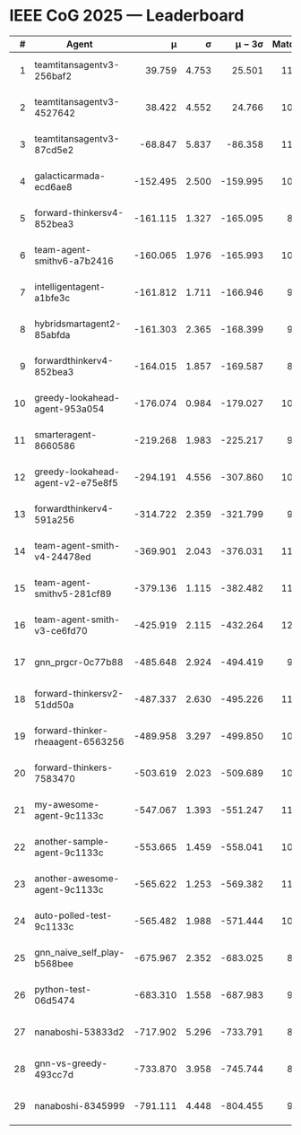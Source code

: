 # IEEE CoG 2025 — Leaderboard

| # | Agent | μ | σ | μ − 3σ | Matches | Updated |
|---:|---|---:|---:|---:|---:|---|
| 1 | teamtitansagentv3-256baf2 | 39.759 | 4.753 | 25.501 | 11200 | 2025-08-21 06:15 |
| 2 | teamtitansagentv3-4527642 | 38.422 | 4.552 | 24.766 | 10294 | 2025-08-21 06:15 |
| 3 | teamtitansagentv3-87cd5e2 | -68.847 | 5.837 | -86.358 | 11746 | 2025-08-21 06:15 |
| 4 | galacticarmada-ecd6ae8 | -152.495 | 2.500 | -159.995 | 10700 | 2025-08-21 06:15 |
| 5 | forward-thinkersv4-852bea3 | -161.115 | 1.327 | -165.095 | 8808 | 2025-08-21 06:15 |
| 6 | team-agent-smithv6-a7b2416 | -160.065 | 1.976 | -165.993 | 10520 | 2025-08-21 06:15 |
| 7 | intelligentagent-a1bfe3c | -161.812 | 1.711 | -166.946 | 9040 | 2025-08-21 06:15 |
| 8 | hybridsmartagent2-85abfda | -161.303 | 2.365 | -168.399 | 9657 | 2025-08-21 06:15 |
| 9 | forwardthinkerv4-852bea3 | -164.015 | 1.857 | -169.587 | 8732 | 2025-08-21 06:15 |
| 10 | greedy-lookahead-agent-953a054 | -176.074 | 0.984 | -179.027 | 10510 | 2025-08-21 06:15 |
| 11 | smarteragent-8660586 | -219.268 | 1.983 | -225.217 | 9517 | 2025-08-21 06:15 |
| 12 | greedy-lookahead-agent-v2-e75e8f5 | -294.191 | 4.556 | -307.860 | 10950 | 2025-08-21 06:15 |
| 13 | forwardthinkerv4-591a256 | -314.722 | 2.359 | -321.799 | 9306 | 2025-08-21 06:15 |
| 14 | team-agent-smith-v4-24478ed | -369.901 | 2.043 | -376.031 | 11582 | 2025-08-21 06:15 |
| 15 | team-agent-smithv5-281cf89 | -379.136 | 1.115 | -382.482 | 11400 | 2025-08-21 06:15 |
| 16 | team-agent-smith-v3-ce6fd70 | -425.919 | 2.115 | -432.264 | 12022 | 2025-08-21 06:15 |
| 17 | gnn_prgcr-0c77b88 | -485.648 | 2.924 | -494.419 | 9950 | 2025-08-21 06:15 |
| 18 | forward-thinkersv2-51dd50a | -487.337 | 2.630 | -495.226 | 11042 | 2025-08-21 06:15 |
| 19 | forward-thinker-rheaagent-6563256 | -489.958 | 3.297 | -499.850 | 10442 | 2025-08-21 06:15 |
| 20 | forward-thinkers-7583470 | -503.619 | 2.023 | -509.689 | 10300 | 2025-08-21 06:15 |
| 21 | my-awesome-agent-9c1133c | -547.067 | 1.393 | -551.247 | 11200 | 2025-08-21 06:15 |
| 22 | another-sample-agent-9c1133c | -553.665 | 1.459 | -558.041 | 10920 | 2025-08-21 06:15 |
| 23 | another-awesome-agent-9c1133c | -565.622 | 1.253 | -569.382 | 11540 | 2025-08-21 06:15 |
| 24 | auto-polled-test-9c1133c | -565.482 | 1.988 | -571.444 | 10420 | 2025-08-21 06:15 |
| 25 | gnn_naive_self_play-b568bee | -675.967 | 2.352 | -683.025 | 8940 | 2025-08-21 06:15 |
| 26 | python-test-06d5474 | -683.310 | 1.558 | -687.983 | 9070 | 2025-08-21 06:15 |
| 27 | nanaboshi-53833d2 | -717.902 | 5.296 | -733.791 | 8470 | 2025-08-21 06:15 |
| 28 | gnn-vs-greedy-493cc7d | -733.870 | 3.958 | -745.744 | 8820 | 2025-08-21 06:15 |
| 29 | nanaboshi-8345999 | -791.111 | 4.448 | -804.455 | 9250 | 2025-08-21 06:15 |
